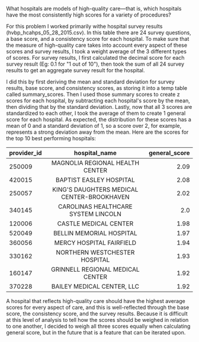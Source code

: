 What hospitals are models of high-quality care—that is, which hospitals have the most consistently high scores for a variety of procedures?

For this problem I worked primarily withe hospital survey results (hvbp_hcahps_05_28_2015.csv). In this table there are 24 survey questions, a base score, and a consistency score for each hospital. To make sure that the measure of high-quality care takes into account every aspect of these scores and survey results, I took a weight average of the 3 different types of scores. For survey results, I first calculated the decimal score for each survey result (Eg: 0.1 for "1 out of 10"), then took the sum of all 24 survey results to get an aggregate survey result for the hospital.

I did this by first deriving the mean and standard deviation for survey results, base score, and consistency scores, as storing it into a temp table called summary_scores. Then I used those summary scores to create z scores for each hospital, by subtracting each hospital's score by the mean, then dividing that by the standard deviation. Lastly, now that all 3 scores are standardized to each other, I took the average of them to create 1 general score for each hospital. As expected, the distribution for these scores has a mean of 0 and a standard deviation of 1, so a score over 2, for example, represents a strong deviation away from the mean. Here are the scores for the top 10 best performing hospitals:

| provider_id   |  hospital_name |  general_score |
|----------|:-------------:|------:|
| 250009 | MAGNOLIA REGIONAL HEALTH CENTER | 2.09
| 420015 | BAPTIST EASLEY HOSPITAL | 2.08
| 250057 | KING'S DAUGHTERS MEDICAL CENTER-BROOKHAVEN | 2.02
| 340145 | CAROLINAS HEALTHCARE SYSTEM LINCOLN | 2.0
| 120006 | CASTLE MEDICAL CENTER | 1.98
| 520049 | BELLIN MEMORIAL HOSPITAL | 1.97
| 360056 | MERCY HOSPITAL FAIRFIELD | 1.94
| 330162 | NORTHERN WESTCHESTER HOSPITAL | 1.93
| 160147 | GRINNELL REGIONAL MEDICAL CENTER | 1.92
| 370228 | BAILEY MEDICAL CENTER, LLC | 1.92

A hospital that reflects high-quality care should have the highest average scores for every aspect of care, and this is well-reflected through the base score, the consistency score, and the survey results. Because it is difficult at this level of analysis to tell how the scores should be weighed in relation to one another, I decided to weigh all three scores equally when calculating general score, but in the future that is a feature that can be iterated upon.